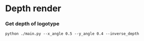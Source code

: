 # Depth render

### Get depth of logotype
```
python ./main.py --x_angle 0.5 --y_angle 0.4 --inverse_depth
```